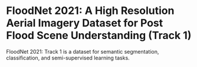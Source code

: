 # FloodNet 2021: A High Resolution Aerial Imagery Dataset for Post Flood Scene Understanding (Track 1)

FloodNet 2021: Track 1 is a dataset for semantic segmentation, classification, and semi-supervised learning tasks.